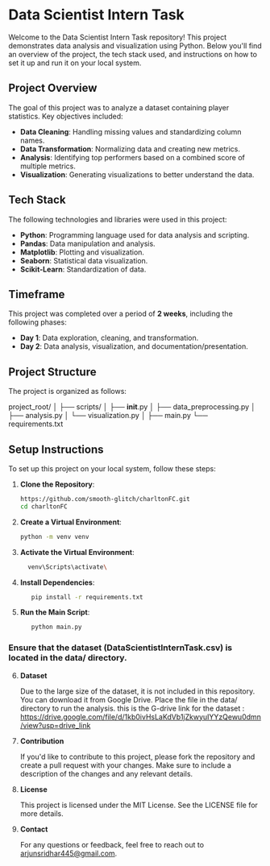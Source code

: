 # Data Scientist Intern Task

Welcome to the Data Scientist Intern Task repository! This project demonstrates data analysis and visualization using Python. Below you'll find an overview of the project, the tech stack used, and instructions on how to set it up and run it on your local system.

## Project Overview

The goal of this project was to analyze a dataset containing player statistics. Key objectives included:

- **Data Cleaning**: Handling missing values and standardizing column names.
- **Data Transformation**: Normalizing data and creating new metrics.
- **Analysis**: Identifying top performers based on a combined score of multiple metrics.
- **Visualization**: Generating visualizations to better understand the data.

## Tech Stack

The following technologies and libraries were used in this project:

- **Python**: Programming language used for data analysis and scripting.
- **Pandas**: Data manipulation and analysis.
- **Matplotlib**: Plotting and visualization.
- **Seaborn**: Statistical data visualization.
- **Scikit-Learn**: Standardization of data.

## Timeframe

This project was completed over a period of **2 weeks**, including the following phases:

- **Day 1**: Data exploration, cleaning, and transformation.
- **Day 2**: Data analysis, visualization, and documentation/presentation.

## Project Structure

The project is organized as follows:

project_root/
│
├── scripts/
│   ├── __init__.py
│   ├── data_preprocessing.py
│   ├── analysis.py
│   └── visualization.py
│
├── main.py
└── requirements.txt


## Setup Instructions

To set up this project on your local system, follow these steps:

1. **Clone the Repository**:

   ```bash
   https://github.com/smooth-glitch/charltonFC.git
   cd charltonFC
   
2. **Create a Virtual Environment**:
   ```bash
   python -m venv venv

3. **Activate the Virtual Environment**:
   
	  ```bash
   		venv\Scripts\activate\
   
5. **Install Dependencies**:
   ```bash
      pip install -r requirements.txt

6. **Run the Main Script**:
   ```bash
      python main.py

### Ensure that the dataset (DataScientistInternTask.csv) is located in the data/ directory.

6. **Dataset**
   
   	Due to the large size of the dataset, it is not included in this repository. You can download it from Google Drive. Place the file in the data/ directory to run the analysis.
   	this is the G-drive link for the dataset : https://drive.google.com/file/d/1kb0ivHsLaKdVb1jZkwyuIYYzQewu0dmn/view?usp=drive_link

8. **Contribution**
   
   	If you'd like to contribute to this project, please fork the repository and create a pull request with your changes. Make sure to include a description of the changes and any relevant details.

9. **License**
    
   	This project is licensed under the MIT License. See the LICENSE file for more details.

10. **Contact**
    
   	For any questions or feedback, feel free to reach out to arjunsridhar445@gmail.com.
